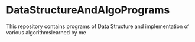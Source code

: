 # DataStructureAndAlgoPrograms
This repository contains programs of Data Structure and implementation of various algorithmslearned by me
